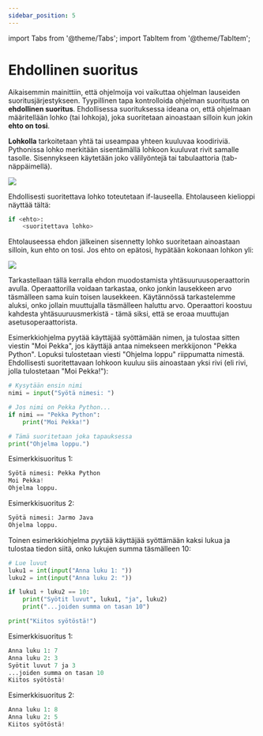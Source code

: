 ```yaml
---
sidebar_position: 5
---
```

import Tabs from '@theme/Tabs';
import TabItem from '@theme/TabItem';

# Ehdollinen suoritus

Aikaisemmin mainittiin, että ohjelmoija voi vaikuttaa ohjelman lauseiden suoritusjärjestykseen. Tyypillinen tapa kontrolloida ohjelman suoritusta on **ehdollinen suoritus**. Ehdollisessa suorituksessa ideana on, että ohjelmaan määritellään lohko (tai lohkoja), joka suoritetaan ainoastaan silloin kun jokin **ehto on tosi**.

**Lohkolla** tarkoitetaan yhtä tai useampaa yhteen kuuluvaa koodiriviä. Pythonissa lohko merkitään sisentämällä lohkoon kuuluvat rivit samalle tasolle. Sisennykseen käytetään joko välilyöntejä tai tabulaattoria (tab-näppäimellä).

![](/img/img-fi/w1-4.png)

Ehdollisesti suoritettava lohko toteutetaan if-lauseella. Ehtolauseen kielioppi näyttää tältä:

```python 
if <ehto>:
    <suoritettava lohko>
 ```

Ehtolauseessa ehdon jälkeinen sisennetty lohko suoritetaan ainoastaan silloin, kun ehto on tosi. Jos ehto on epätosi, hypätään kokonaan lohkon yli:

![](/img/img-fi/w1-5.png)

Tarkastellaan tällä kerralla ehdon muodostamista yhtäsuuruusoperaattorin avulla. Operaattorilla voidaan tarkastaa, onko jonkin lausekkeen arvo täsmälleen sama kuin toisen lausekkeen. Käytännössä tarkastelemme aluksi, onko jollain muuttujalla täsmälleen haluttu arvo. Operaattori koostuu kahdesta yhtäsuuruusmerkistä - tämä siksi, että se eroaa muuttujan asetusoperaattorista.

Esimerkkiohjelma pyytää käyttäjää syöttämään nimen, ja tulostaa sitten viestin "Moi Pekka", jos käyttäjä antaa nimekseen merkkijonon "Pekka Python". Lopuksi tulostetaan viesti "Ohjelma loppu" riippumatta nimestä. Ehdollisesti suoritettavaan lohkoon kuuluu siis ainoastaan yksi rivi (eli rivi, jolla tulostetaan "Moi Pekka!"):

<Tabs>
  <TabItem value="code" label="Code Example" default>

  </TabItem>
  <TabItem value="Visualization" label="Visualization">

  </TabItem>
</Tabs>

```python 
# Kysytään ensin nimi
nimi = input("Syötä nimesi: ")

# Jos nimi on Pekka Python...
if nimi == "Pekka Python":
    print("Moi Pekka!")

# Tämä suoritetaan joka tapauksessa
print("Ohjelma loppu.")
 ```

Esimerkkisuoritus 1:
```python 
Syötä nimesi: Pekka Python
Moi Pekka!
Ohjelma loppu.
 ```

Esimerkkisuoritus 2:
```python 
Syötä nimesi: Jarmo Java
Ohjelma loppu.
 ```

Toinen esimerkkiohjelma pyytää käyttäjää syöttämään kaksi lukua ja tulostaa tiedon siitä, onko lukujen summa täsmälleen 10:

<Tabs>
  <TabItem value="code" label="Code Example" default>

  </TabItem>
  <TabItem value="Visualization" label="Visualization">

  </TabItem>
</Tabs>

```python 
# Lue luvut
luku1 = int(input("Anna luku 1: "))
luku2 = int(input("Anna luku 2: "))

if luku1 + luku2 == 10:
    print("Syötit luvut", luku1, "ja", luku2)
    print("...joiden summa on tasan 10")

print("Kiitos syötöstä!")
 ```

Esimerkkisuoritus 1:
```python 
Anna luku 1: 7
Anna luku 2: 3
Syötit luvut 7 ja 3
...joiden summa on tasan 10
Kiitos syötöstä!
 ```

Esimerkkisuoritus 2:
```python 
Anna luku 1: 8
Anna luku 2: 5
Kiitos syötöstä!
 ```
